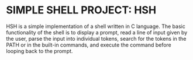 # SIMPLE SHELL PROJECT: HSH
HSH is a simple implementation of a shell written in C language. The basic functionality of the shell is to display a prompt, read a line of input given by the user, parse the input into individual tokens, search for the tokens in the PATH or in the built-in commands, and execute the command before looping back to the prompt.